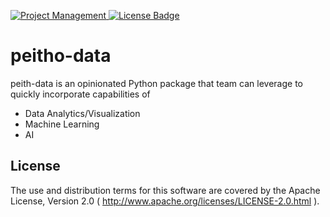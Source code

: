 [ ![Project Management](https://img.shields.io/badge/Project%20Management-0052CC?style=for-the-badge&logo=trello&logoColor=white) ](https://trello.com/b/ersqV9rd)
[![License Badge](https://img.shields.io/badge/Apache%202.0-F25910.svg?style=for-the-badge&logo=Apache&logoColor=white) ](https://www.apache.org/licenses/LICENSE-2.0)

# peitho-data

peith-data is an opinionated Python package that team can leverage to quickly incorporate capabilities of

* Data Analytics/Visualization
* Machine Learning
* AI

License
-------

The use and distribution terms for this software are covered by the Apache License, Version 2.0
( http://www.apache.org/licenses/LICENSE-2.0.html ).

